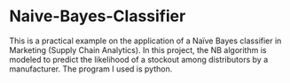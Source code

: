 # Naive-Bayes-Classifier
This  is a practical example on the application of a Naïve Bayes classifier in Marketing (Supply Chain Analytics).  In this project, the NB algorithm is modeled to predict the likelihood of a stockout among distributors by a manufacturer.  The program I used is python. 

